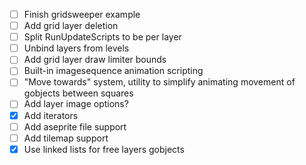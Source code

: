 - [ ] Finish gridsweeper example
- [ ] Add grid layer deletion
- [ ] Split RunUpdateScripts to be per layer
- [ ] Unbind layers from levels
- [ ] Add grid layer draw limiter bounds
- [ ] Built-in imagesequence animation scripting
- [ ] "Move towards" system, utility to simplify animating movement of gobjects between squares
- [ ] Add layer image options?
- [x] Add iterators
- [ ] Add aseprite file support
- [ ] Add tilemap support
- [x] Use linked lists for free layers gobjects